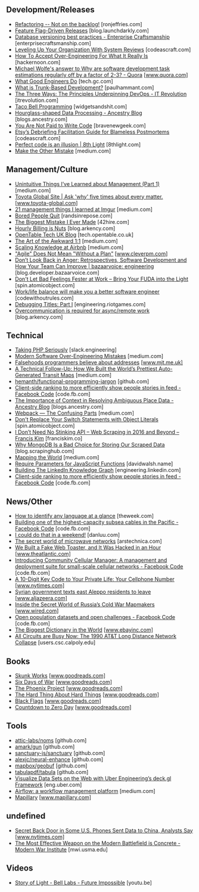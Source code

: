 ## Development/Releases
* [Refactoring -- Not on the backlog!](http://ronjeffries.com/xprog/articles/refactoring-not-on-the-backlog/) [ronjeffries.com]
* [Feature Flag-Driven Releases](https://blog.launchdarkly.com/feature-flag-driven-releases/) [blog.launchdarkly.com]
* [Database versioning best practices - Enterprise Craftsmanship](https://enterprisecraftsmanship.com/2015/08/10/database-versioning-best-practices/) [enterprisecraftsmanship.com]
* [Leveling Up Your Organization With System Reviews](https://codeascraft.com/2015/12/21/leveling-up-with-system-reviews/) [codeascraft.com]
* [How To Accept Over-Engineering For What It Really Is](https://hackernoon.com/how-to-accept-over-engineering-for-what-it-really-is-6fca9a919263) [hackernoon.com]
* [Michael Wolfe's answer to Why are software development task estimations regularly off by a factor of 2-3? - Quora](https://www.quora.com/Why-are-software-development-task-estimations-regularly-off-by-a-factor-of-2-3/answer/Michael-Wolfe) [www.quora.com]
* [What Good Engineers Do](http://tech.gc.com/what-good-engineers-do/) [tech.gc.com]
* [What is Trunk-Based Development?](https://paulhammant.com/2013/04/05/what-is-trunk-based-development/) [paulhammant.com]
* [The Three Ways: The Principles Underpinning DevOps - IT Revolution](http://itrevolution.com/the-three-ways-principles-underpinning-devops/) [itrevolution.com]
* [Taco Bell Programming](http://widgetsandshit.com/teddziuba/2010/10/taco-bell-programming.html) [widgetsandshit.com]
* [Hourglass-shaped Data Processing - Ancestry Blog](https://blogs.ancestry.com/ancestry/2013/9/3/hourglass-shaped-data-processing/) [blogs.ancestry.com]
* [You Are Not Paid to Write Code](https://bravenewgeek.com/you-are-not-paid-to-write-code/) [bravenewgeek.com]
* [Etsy’s Debriefing Facilitation Guide for Blameless Postmortems](https://codeascraft.com/2016/11/17/debriefing-facilitation-guide/) [codeascraft.com]
* [Perfect code is an illusion | 8th Light](https://8thlight.com/blog/daniel-irvine/2016/11/11/perfect-code-is-an-illusion.html) [8thlight.com]
* [Make the Other Mistake](https://medium.com/@mrabkin/make-the-other-mistake-7f449077839b) [medium.com]
## Management/Culture
* [Unintuitive Things I’ve Learned about Management (Part 1)](https://medium.com/the-year-of-the-looking-glass/unintuitive-things-i-ve-learned-about-management-f2c42d68604b) [medium.com]
* [Toyota Global Site | Ask 'why' five times about every matter.](https://www.toyota-global.com/company/toyota_traditions/quality/mar_apr_2006.html) [www.toyota-global.com]
* [21 management things I learned at Imgur](https://medium.com/@gerstenzang/21-management-things-i-learned-at-imgur-7abb72bdf8bf) [medium.com]
* [Bored People Quit](http://randsinrepose.com/archives/bored-people-quit/) [randsinrepose.com]
* [The Biggest Mistake I Ever Made](https://42hire.com/the-biggest-mistake-i-ever-made-4f0e2e32ed2a) [42hire.com]
* [Hourly Billing is Nuts](https://blog.arkency.com/2016/10/hourly-billing-is-nuts/) [blog.arkency.com]
* [OpenTable Tech UK Blog](http://tech.opentable.co.uk//blog/2014/10/31/coach-dont-rescue/) [tech.opentable.co.uk]
* [The Art of the Awkward 1:1](https://medium.com/@mrabkin/the-art-of-the-awkward-1-1-f4e1dcbd1c5c) [medium.com]
* [Scaling Knowledge at Airbnb](https://medium.com/airbnb-engineering/scaling-knowledge-at-airbnb-875d73eff091) [medium.com]
* ["Agile" Does Not Mean "Without a Plan"](http://www.cleverpm.com/2015/02/26/agile-does-not-mean-without-a-plan/) [www.cleverpm.com]
* [Don’t Look Back in Anger: Retrospectives, Software Development and How Your Team Can Improve | bazaarvoice: engineering](https://blog.developer.bazaarvoice.com/2016/07/29/dont-look-back-in-anger-retrospectives-software-development-and-how-your-team-can-improve/) [blog.developer.bazaarvoice.com]
* [Don't Let Bad Feelings Fester at Work – Bring Your FUDA into the Light](https://spin.atomicobject.com/2016/10/22/handling-bad-feelings-at-work/) [spin.atomicobject.com]
* [Work/life balance will make you a better software engineer](https://codewithoutrules.com/2016/11/10/work-life-balance-software-engineer/) [codewithoutrules.com]
* [Debugging Titles: Part I](https://engineering.riotgames.com/news/debugging-titles-part-i) [engineering.riotgames.com]
* [Overcommunication is required for async/remote work](https://blog.arkency.com/2016/10/overcommunication-is-required-for-async-slash-remote-work/) [blog.arkency.com]
## Technical
* [Taking PHP Seriously](https://slack.engineering/taking-php-seriously-cf7a60065329) [slack.engineering]
* [Modern Software Over-Engineering Mistakes](https://medium.com/@rdsubhas/10-modern-software-engineering-mistakes-bc67fbef4fc8) [medium.com]
* [Falsehoods programmers believe about addresses](https://www.mjt.me.uk/posts/falsehoods-programmers-believe-about-addresses/) [www.mjt.me.uk]
* [A Technical Follow-Up: How We Built the World’s Prettiest Auto-Generated Transit Maps](https://medium.com/transit-app/how-we-built-the-worlds-prettiest-auto-generated-transit-maps-12d0c6fa502f) [medium.com]
* [hemanth/functional-programming-jargon](https://github.com/hemanth/functional-programming-jargon/blob/master/readme.md) [github.com]
* [Client-side ranking to more efficiently show people stories in feed - Facebook Code](https://code.fb.com/networking-traffic/client-side-ranking-to-more-efficiently-show-people-stories-in-feed/) [code.fb.com]
* [The Importance of Context in Resolving Ambiguous Place Data - Ancestry Blog](https://blogs.ancestry.com/ancestry/2014/7/10/the-importance-of-context-in-resolving-ambiguous-place-data/) [blogs.ancestry.com]
* [Webpack — The Confusing Parts](https://medium.com/@rajaraodv/webpack-the-confusing-parts-58712f8fcad9) [medium.com]
* [Don't Replace Your Switch Statements with Object Literals](https://spin.atomicobject.com/2016/11/06/switch-statements-object-literals/) [spin.atomicobject.com]
* [I Don’t Need No Stinking API – Web Scraping in 2016 and Beyond – Francis Kim](https://franciskim.co/dont-need-no-stinking-api-web-scraping-2016-beyond/) [franciskim.co]
* [Why MongoDB Is a Bad Choice for Storing Our Scraped Data](https://blog.scrapinghub.com/2013/05/13/mongo-bad-for-scraped-data) [blog.scrapinghub.com]
* [Mapping the World](https://medium.com/airbnb-engineering/mapping-the-world-a631a96a3b3a) [medium.com]
* [Require Parameters for JavaScript Functions](https://davidwalsh.name/javascript-function-parameters) [davidwalsh.name]
* [Building The LinkedIn Knowledge Graph](https://engineering.linkedin.com/blog/2016/10/building-the-linkedin-knowledge-graph) [engineering.linkedin.com]
* [Client-side ranking to more efficiently show people stories in feed - Facebook Code](https://code.fb.com/networking-traffic/client-side-ranking-to-more-efficiently-show-people-stories-in-feed/) [code.fb.com]
## News/Other
* [How to identify any language at a glance](https://theweek.com/articles/617776/how-identify-language-glance) [theweek.com]
* [Building one of the highest-capacity subsea cables in the Pacific - Facebook Code](https://code.fb.com/connectivity/building-one-of-the-highest-capacity-subsea-cables-in-the-pacific/) [code.fb.com]
* [I could do that in a weekend!](http://danluu.com/sounds-easy/) [danluu.com]
* [The secret world of microwave networks](https://arstechnica.com/information-technology/2016/11/private-microwave-networks-financial-hft/) [arstechnica.com]
* [We Built a Fake Web Toaster, and It Was Hacked in an Hour](https://www.theatlantic.com/technology/archive/2016/10/we-built-a-fake-web-toaster-and-it-was-hacked-in-an-hour/505571/?single_page=true) [www.theatlantic.com]
* [Introducing Community Cellular Manager: A management and deployment suite for small-scale cellular networks - Facebook Code](https://code.fb.com/connectivity/introducing-community-cellular-manager-a-management-and-deployment-suite-for-small-scale-cellular-networks/) [code.fb.com]
* [A 10-Digit Key Code to Your Private Life: Your Cellphone Number](https://www.nytimes.com/2016/11/13/business/cellphone-number-social-security-number-10-digit-key-code-to-private-life.html) [www.nytimes.com]
* [Syrian government texts east Aleppo residents to leave](https://www.aljazeera.com/news/2016/11/syrian-government-texts-east-aleppo-residents-leave-161113104323233.html) [www.aljazeera.com]
* [Inside the Secret World of Russia’s Cold War Mapmakers](https://www.wired.com/2015/07/secret-cold-war-maps/) [www.wired.com]
* [Open population datasets and open challenges - Facebook Code](https://code.fb.com/connectivity/open-population-datasets-and-open-challenges/) [code.fb.com]
* [The Biggest Dictionary in the World](https://www.ebayinc.com/stories/blogs/tech/the-biggest-dictionary-in-the-world/) [www.ebayinc.com]
* [All Circuits are Busy Now: The 1990 AT&T Long Distance Network Collapse](http://users.csc.calpoly.edu/~jdalbey/SWE/Papers/att_collapse.html) [users.csc.calpoly.edu]
## Books
* [Skunk Works](https://www.goodreads.com/book/show/101438.Skunk_Works) [www.goodreads.com]
* [Six Days of War](https://www.goodreads.com/book/show/225897.Six_Days_of_War) [www.goodreads.com]
* [The Phoenix Project](https://www.goodreads.com/book/show/17255186-the-phoenix-project) [www.goodreads.com]
* [The Hard Thing About Hard Things](https://www.goodreads.com/book/show/18176747-the-hard-thing-about-hard-things) [www.goodreads.com]
* [Black Flags](https://www.goodreads.com/book/show/25241317-black-flags) [www.goodreads.com]
* [Countdown to Zero Day](https://www.goodreads.com/book/show/18465875-countdown-to-zero-day) [www.goodreads.com]
## Tools
* [attic-labs/noms](https://github.com/attic-labs/noms) [github.com]
* [amark/gun](https://github.com/amark/gun) [github.com]
* [sanctuary-js/sanctuary](https://github.com/sanctuary-js/sanctuary) [github.com]
* [alexjc/neural-enhance](https://github.com/alexjc/neural-enhance) [github.com]
* [mapbox/geobuf](https://github.com/mapbox/geobuf) [github.com]
* [tabulapdf/tabula](https://github.com/tabulapdf/tabula) [github.com]
* [Visualize Data Sets on the Web with Uber Engineering’s deck.gl Framework](https://eng.uber.com/deck-gl-framework/) [eng.uber.com]
* [Airflow: a workflow management platform](https://medium.com/airbnb-engineering/airflow-a-workflow-management-platform-46318b977fd8) [medium.com]
* [Mapillary](https://www.mapillary.com/) [www.mapillary.com]
## undefined
* [Secret Back Door in Some U.S. Phones Sent Data to China, Analysts Say](https://www.nytimes.com/2016/11/16/us/politics/china-phones-software-security.html) [www.nytimes.com]
* [The Most Effective Weapon on the Modern Battlefield is Concrete - Modern War Institute](https://mwi.usma.edu/effective-weapon-modern-battlefield-concrete/) [mwi.usma.edu]
## Videos
* [Story of Light - Bell Labs - Future Impossible](https://youtu.be/dLtdVN_oOSc) [youtu.be]